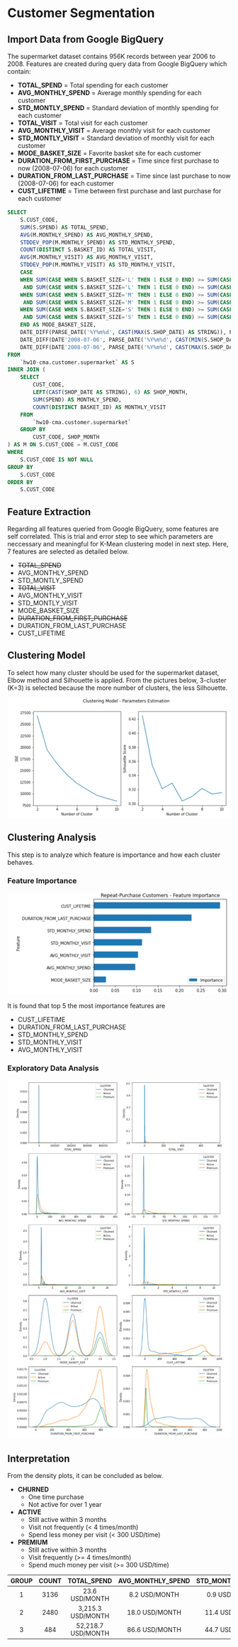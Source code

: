 # Customer Segmentation


## Import Data from Google BigQuery

The supermarket dataset contains 956K records between year 2006 to 2008. Features are created during query data from Google BigQuery which contain:
- **TOTAL_SPEND** = Total spending for each customer
- **AVG_MONTHLY_SPEND** = Average monthly spending for each customer
- **STD_MONTLY_SPEND** = Standard deviation of monthly spending for each customer
- **TOTAL_VISIT** = Total visit for each customer
- **AVG_MONTHLY_VISIT** = Average monthly visit for each customer
- **STD_MONTLY_VISIT** = Standard deviation of monthly visit for each customer
- **MODE_BASKET_SIZE** = Favorite basket site for each customer
- **DURATION_FROM_FIRST_PURCHASE** = Time since first purchase to now (2008-07-06) for each customer
- **DURATION_FROM_LAST_PURCHASE** = Time since last purchase to now (2008-07-06) for each customer
- **CUST_LIFETIME** = Time between first purchase and last purchase for each customer

```sql
SELECT
    S.CUST_CODE,
    SUM(S.SPEND) AS TOTAL_SPEND,
    AVG(M.MONTHLY_SPEND) AS AVG_MONTHLY_SPEND,
    STDDEV_POP(M.MONTHLY_SPEND) AS STD_MONTHLY_SPEND,
    COUNT(DISTINCT S.BASKET_ID) AS TOTAL_VISIT,
    AVG(M.MONTHLY_VISIT) AS AVG_MONTHLY_VISIT,
    STDDEV_POP(M.MONTHLY_VISIT) AS STD_MONTHLY_VISIT,
    CASE
    WHEN SUM(CASE WHEN S.BASKET_SIZE='L' THEN 1 ELSE 0 END) >= SUM(CASE WHEN S.BASKET_SIZE='S' THEN 1 ELSE 0 END)
     AND SUM(CASE WHEN S.BASKET_SIZE='L' THEN 1 ELSE 0 END) >= SUM(CASE WHEN S.BASKET_SIZE='M' THEN 1 ELSE 0 END) THEN 3
    WHEN SUM(CASE WHEN S.BASKET_SIZE='M' THEN 1 ELSE 0 END) >= SUM(CASE WHEN S.BASKET_SIZE='S' THEN 1 ELSE 0 END)
     AND SUM(CASE WHEN S.BASKET_SIZE='M' THEN 1 ELSE 0 END) >= SUM(CASE WHEN S.BASKET_SIZE='L' THEN 1 ELSE 0 END) THEN 2
    WHEN SUM(CASE WHEN S.BASKET_SIZE='S' THEN 1 ELSE 0 END) >= SUM(CASE WHEN S.BASKET_SIZE='M' THEN 1 ELSE 0 END)
     AND SUM(CASE WHEN S.BASKET_SIZE='S' THEN 1 ELSE 0 END) >= SUM(CASE WHEN S.BASKET_SIZE='L' THEN 1 ELSE 0 END) THEN 1
    END AS MODE_BASKET_SIZE,
    DATE_DIFF(PARSE_DATE('%Y%m%d', CAST(MAX(S.SHOP_DATE) AS STRING)), PARSE_DATE('%Y%m%d', CAST(MIN(S.SHOP_DATE) AS STRING)), DAY) AS CUST_LIFETIME,
    DATE_DIFF(DATE'2008-07-06', PARSE_DATE('%Y%m%d', CAST(MIN(S.SHOP_DATE) AS STRING)), DAY) AS DURATION_FROM_FIRST_PURCHASE,
    DATE_DIFF(DATE'2008-07-06', PARSE_DATE('%Y%m%d', CAST(MAX(S.SHOP_DATE) AS STRING)), DAY) AS DURATION_FROM_LAST_PURCHASE
FROM
    `hw10-cma.customer.supermarket` AS S
INNER JOIN (
    SELECT
        CUST_CODE,
        LEFT(CAST(SHOP_DATE AS STRING), 6) AS SHOP_MONTH,
        SUM(SPEND) AS MONTHLY_SPEND,
        COUNT(DISTINCT BASKET_ID) AS MONTHLY_VISIT
    FROM
        `hw10-cma.customer.supermarket`
    GROUP BY
        CUST_CODE, SHOP_MONTH
) AS M ON S.CUST_CODE = M.CUST_CODE
WHERE
    S.CUST_CODE IS NOT NULL
GROUP BY
    S.CUST_CODE
ORDER BY
    S.CUST_CODE
```

## Feature Extraction

Regarding all features queried from Google BigQuery, some features are self correlated. This is trial and error step to see which parameters are neccessary and meaningful for K-Mean clustering model in next step. Here, 7 features are selected as detailed below.

- ~~TOTAL_SPEND~~
- AVG_MONTHLY_SPEND
- STD_MONTLY_SPEND
- ~~TOTAL_VISIT~~
- AVG_MONTHLY_VISIT
- STD_MONTLY_VISIT
- MODE_BASKET_SIZE
- ~~DURATION_FROM_FIRST_PURCHASE~~
- DURATION_FROM_LAST_PURCHASE
- CUST_LIFETIME

## Clustering Model

To select how many cluster should be used for the supermarket dataset, Elbow method and Silhouette is applied. From the pictures below, 3-cluster (K=3) is selected because the more number of clusters, the less Silhouette.

![](./01.png)

## Clustering Analysis

This step is to analyze which feature is importance and how each cluster behaves.

### Feature Importance

![](./02.png)

It is found that top 5 the most importance features are
- CUST_LIFETIME
- DURATION_FROM_LAST_PURCHASE
- STD_MONTHLY_SPEND
- STD_MONTHLY_VISIT
- AVG_MONTHLY_VISIT

### Exploratory Data Analysis

![](./03.png)

## Interpretation

From the density plots, it can be concluded as below.
- **CHURNED**
  - One time purchase
  - Not active for over 1 year
- **ACTIVE**
  - Still active within 3 months
  - Visit not frequently (< 4 times/month)
  - Spend less money per visit (< 300 USD/time)
- **PREMIUM**
  - Still active within 3 months
  - Visit frequently (>= 4 times/month)
  - Spend much money per visit (>= 300 USD/time)

| GROUP | COUNT | TOTAL_SPEND | AVG_MONTHLY_SPEND | STD_MONTHLY_SPEND | TOTAL_VISIT | AVG_MONTHLY_VISIT | STD_MONTHLY_VISIT | MODE_BASKET_SIZE | DURATION_FROM_FIRST_PURCAHSE | DURATION_FROM_LAST_PURCHASE | CUST_LIFETIME | NAME |
|:---:|:---:|:---:|:---:|:---:|:---:|:---:|:---:|:---:|:---:|:---:|:---:|:---:|
|1|3136|23.6 USD/MONTH <br />|8.2 USD/MONTH|0.9 USD/MONTH|2 TIMES/MONTH|1 TIMES/MONTH|0 TIMES/MONTH|SMALL-MEDIUM|479.4 DAYS|421.7 DAYS|57.7 DAYS|CHURNED|
|2|2480|3,215.3 USD/MONTH|18.0 USD/MONTH|11.4 USD/MONTH|18 TIMES/MONTH|2 TIMES/MONTH|0 TIMES/MONTH|MEDIUM-LARGE|658.1 DAYS|62.5 DAYS|595.6 DAYS|ACTIVE|
|3|484|52,218.7 USD/MONTH|86.6 USD/MONTH|44.7 USD/MONTH|147 TIMES/MONTH|6 TIMES/MONTH|3 TIMES/MONTH|MEDIUM-LARGE|751.8 DAYS|10.9 DAYS|740.9 DAYS|PREMIUM|

